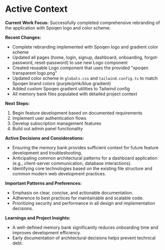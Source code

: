 # Active Context

**Current Work Focus:** Successfully completed comprehensive rebranding of the application with Spoqen logo and color scheme.

**Recent Changes:**
-   Complete rebranding implemented with Spoqen logo and gradient color scheme
-   Updated all pages (home, login, signup, dashboard, onboarding, forgot-password, reset-password) to use new Logo component
-   Created reusable Logo component that uses the provided "spoqen transparent logo.png"
-   Updated color scheme in `globals.css` and `tailwind.config.ts` to match Spoqen brand colors (purple/pink/blue gradient)
-   Added custom Spoqen gradient utilities to Tailwind config
-   All memory bank files populated with detailed project context

**Next Steps:**
1.  Begin feature development based on documented requirements
2.  Implement user authentication flows
3.  Develop subscription management features
4.  Build out admin panel functionality

**Active Decisions and Considerations:**
-   Ensuring the memory bank provides sufficient context for future feature development and troubleshooting.
-   Anticipating common architectural patterns for a dashboard application (e.g., client-server communication, database interactions).
-   Identifying core technologies based on the existing file structure and common modern web development practices.

**Important Patterns and Preferences:**
-   Emphasis on clear, concise, and actionable documentation.
-   Adherence to best practices for maintainable and scalable code.
-   Prioritizing security and performance in all design and implementation decisions.

**Learnings and Project Insights:**
-   A well-defined memory bank significantly reduces onboarding time and improves development efficiency.
-   Early documentation of architectural decisions helps prevent technical debt. 